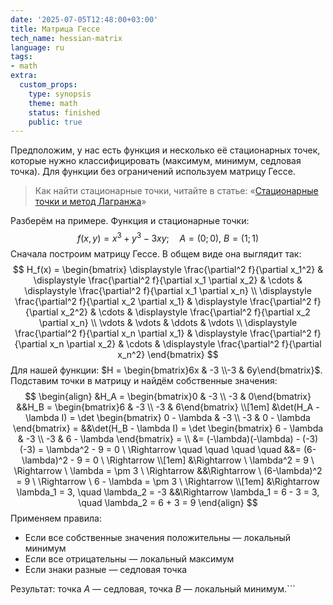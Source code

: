 ```yaml
---
date: '2025-07-05T12:48:00+03:00'
title: Матрица Гессе
tech_name: hessian-matrix
language: ru
tags:
- math
extra:
  custom_props:
    type: synopsis
    theme: math
    status: finished
    public: true
---
```


Предположим, у нас есть функция и несколько её стационарных точек, которые нужно классифицировать (максимум, минимум, седловая точка). Для функции без ограничений используем матрицу Гессе.

> Как найти стационарные точки, читайте в статье: «[Стационарные точки и метод Лагранжа](/articles/stationary-points-and-lagrange)»

Разберём на примере. Функция и стационарные точки:
$$
f(x, y) = x^3 + y^3 - 3xy; \quad A = (0; 0), \ B = (1; 1)
$$
Сначала построим матрицу Гессе. В общем виде она выглядит так:
$$
H_f(x) =
\begin{bmatrix}
\displaystyle \frac{\partial^2 f}{\partial x_1^2} & \displaystyle \frac{\partial^2 f}{\partial x_1 \partial x_2} & \cdots & \displaystyle \frac{\partial^2 f}{\partial x_1 \partial x_n} \\
\displaystyle \frac{\partial^2 f}{\partial x_2 \partial x_1} & \displaystyle \frac{\partial^2 f}{\partial x_2^2} & \cdots & \displaystyle \frac{\partial^2 f}{\partial x_2 \partial x_n} \\
\vdots & \vdots & \ddots & \vdots \\
\displaystyle \frac{\partial^2 f}{\partial x_n \partial x_1} & \displaystyle \frac{\partial^2 f}{\partial x_n \partial x_2} & \cdots & \displaystyle \frac{\partial^2 f}{\partial x_n^2}
\end{bmatrix}
$$
Для нашей функции: $H = \begin{bmatrix}6x & -3 \\-3 & 6y\end{bmatrix}$. Подставим точки в матрицу и найдём собственные значения:
$$
\begin{align}
&H_A = \begin{bmatrix}0 & -3 \\ -3 & 0\end{bmatrix} 
&&H_B = \begin{bmatrix}6 & -3 \\ -3 & 6\end{bmatrix} 
\\[1em]
&\det(H_A - \lambda I) = 
\det \begin{bmatrix}
0 - \lambda & -3 \\
-3 & 0 - \lambda
\end{bmatrix} =
&&\det(H_B - \lambda I) = \det \begin{bmatrix}
6 - \lambda & -3 \\
-3 & 6 - \lambda
\end{bmatrix} =
\\
&= (-\lambda)(-\lambda) - (-3)(-3) = \lambda^2 - 9 = 0 \ \Rightarrow \quad \quad \quad \quad
&&= (6-\lambda)^2 - 9 = 0 \ \Rightarrow
\\[1em]
&\Rightarrow \ \lambda^2 = 9 \ \Rightarrow \  \lambda = \pm 3 \ \Rightarrow
&&\Rightarrow \ (6-\lambda)^2 = 9 \ \Rightarrow \ 6 - \lambda = \pm 3 \ \Rightarrow
\\[1em]
&\Rightarrow \lambda_1 = 3, \quad \lambda_2 = -3
&&\Rightarrow \lambda_1 = 6 - 3 = 3, \quad \lambda_2 = 6 + 3 = 9
\end{align}
$$
Применяем правила:
- Если все собственные значения положительны — локальный минимум
- Если все отрицательны — локальный максимум
- Если знаки разные — седловая точка

Результат: точка $A$ — седловая, точка $B$ — локальный минимум.```